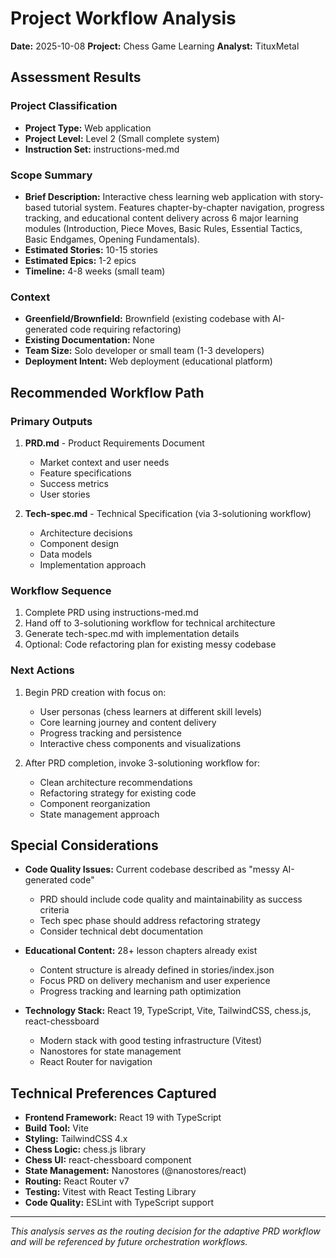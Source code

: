 # Project Workflow Analysis

**Date:** 2025-10-08 **Project:** Chess Game Learning **Analyst:** TituxMetal

## Assessment Results

### Project Classification

- **Project Type:** Web application
- **Project Level:** Level 2 (Small complete system)
- **Instruction Set:** instructions-med.md

### Scope Summary

- **Brief Description:** Interactive chess learning web application with story-based tutorial
  system. Features chapter-by-chapter navigation, progress tracking, and educational content
  delivery across 6 major learning modules (Introduction, Piece Moves, Basic Rules, Essential
  Tactics, Basic Endgames, Opening Fundamentals).
- **Estimated Stories:** 10-15 stories
- **Estimated Epics:** 1-2 epics
- **Timeline:** 4-8 weeks (small team)

### Context

- **Greenfield/Brownfield:** Brownfield (existing codebase with AI-generated code requiring
  refactoring)
- **Existing Documentation:** None
- **Team Size:** Solo developer or small team (1-3 developers)
- **Deployment Intent:** Web deployment (educational platform)

## Recommended Workflow Path

### Primary Outputs

1. **PRD.md** - Product Requirements Document

   - Market context and user needs
   - Feature specifications
   - Success metrics
   - User stories

2. **Tech-spec.md** - Technical Specification (via 3-solutioning workflow)

   - Architecture decisions
   - Component design
   - Data models
   - Implementation approach

### Workflow Sequence

1. Complete PRD using instructions-med.md
2. Hand off to 3-solutioning workflow for technical architecture
3. Generate tech-spec.md with implementation details
4. Optional: Code refactoring plan for existing messy codebase

### Next Actions

1. Begin PRD creation with focus on:

   - User personas (chess learners at different skill levels)
   - Core learning journey and content delivery
   - Progress tracking and persistence
   - Interactive chess components and visualizations

2. After PRD completion, invoke 3-solutioning workflow for:

   - Clean architecture recommendations
   - Refactoring strategy for existing code
   - Component reorganization
   - State management approach

## Special Considerations

- **Code Quality Issues:** Current codebase described as "messy AI-generated code"

  - PRD should include code quality and maintainability as success criteria
  - Tech spec phase should address refactoring strategy
  - Consider technical debt documentation

- **Educational Content:** 28+ lesson chapters already exist

  - Content structure is already defined in stories/index.json
  - Focus PRD on delivery mechanism and user experience
  - Progress tracking and learning path optimization

- **Technology Stack:** React 19, TypeScript, Vite, TailwindCSS, chess.js, react-chessboard

  - Modern stack with good testing infrastructure (Vitest)
  - Nanostores for state management
  - React Router for navigation

## Technical Preferences Captured

- **Frontend Framework:** React 19 with TypeScript
- **Build Tool:** Vite
- **Styling:** TailwindCSS 4.x
- **Chess Logic:** chess.js library
- **Chess UI:** react-chessboard component
- **State Management:** Nanostores (@nanostores/react)
- **Routing:** React Router v7
- **Testing:** Vitest with React Testing Library
- **Code Quality:** ESLint with TypeScript support

---

_This analysis serves as the routing decision for the adaptive PRD workflow and will be referenced
by future orchestration workflows._
